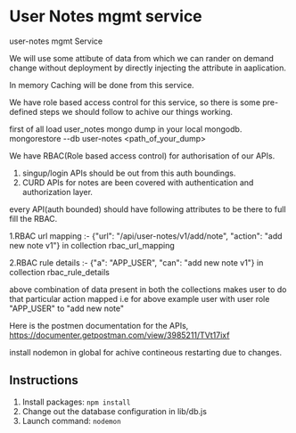 # User Notes mgmt service

user-notes mgmt Service

We will use some attibute of data from which we can rander on demand change without deployment by directly injecting the attribute in aaplication.

In memory Caching will be done from this service.

We have role based access control for this service, so there is some pre-defined steps we should follow to achive our things working.

first of all load user_notes mongo dump in your local mongodb.
mongorestore --db user-notes <path_of_your_dump>

We have RBAC(Role based access control) for authorisation of our APIs.

1. singup/login APIs should be out from this auth boundings.
2. CURD APIs for notes are been covered with authentication and authorization layer.

every API(auth bounded) should have following attributes to be there to full fill the RBAC.

1.RBAC url mapping :- {"url": "/api/user-notes/v1/add/note", "action": "add new note v1"} in collection rbac_url_mapping

2.RBAC rule details :- {"a": "APP_USER", "can": "add new note v1"} in collection rbac_rule_details

above combination of data present in both the collections makes user to do that particular action mapped
i.e for above example user with user role "APP_USER" to "add new note"

Here is the postmen documentation for the APIs,
https://documenter.getpostman.com/view/3985211/TVt17ixf


install nodemon in global for achive contineous restarting due to changes. 
## Instructions
1. Install packages: `npm install`
2. Change out the database configuration in lib/db.js
3. Launch command: `nodemon`

